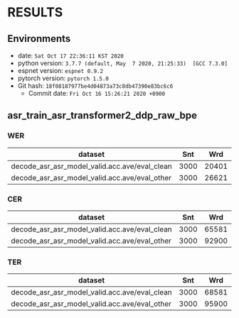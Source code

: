 <!-- Generated by scripts/utils/show_asr_result.sh -->
# RESULTS
## Environments
- date: `Sat Oct 17 22:36:11 KST 2020`
- python version: `3.7.7 (default, May  7 2020, 21:25:33)  [GCC 7.3.0]`
- espnet version: `espnet 0.9.2`
- pytorch version: `pytorch 1.5.0`
- Git hash: `18f08187977be4d04873a73c8db47390e83bc6c6`
  - Commit date: `Fri Oct 16 15:26:21 2020 +0900`

## asr_train_asr_transformer2_ddp_raw_bpe
### WER

|dataset|Snt|Wrd|Corr|Sub|Del|Ins|Err|S.Err|
|---|---|---|---|---|---|---|---|---|
|decode_asr_asr_model_valid.acc.ave/eval_clean|3000|20401|83.0|14.1|2.9|3.9|20.9|58.3|
|decode_asr_asr_model_valid.acc.ave/eval_other|3000|26621|79.9|17.1|3.0|5.1|25.2|71.6|

### CER

|dataset|Snt|Wrd|Corr|Sub|Del|Ins|Err|S.Err|
|---|---|---|---|---|---|---|---|---|
|decode_asr_asr_model_valid.acc.ave/eval_clean|3000|65581|94.0|3.5|2.5|2.0|8.0|58.3|
|decode_asr_asr_model_valid.acc.ave/eval_other|3000|92900|93.5|3.8|2.7|2.2|8.8|71.6|

### TER

|dataset|Snt|Wrd|Corr|Sub|Del|Ins|Err|S.Err|
|---|---|---|---|---|---|---|---|---|
|decode_asr_asr_model_valid.acc.ave/eval_clean|3000|68581|94.3|3.4|2.4|1.9|7.6|58.3|
|decode_asr_asr_model_valid.acc.ave/eval_other|3000|95900|93.7|3.7|2.6|2.2|8.5|71.6|

